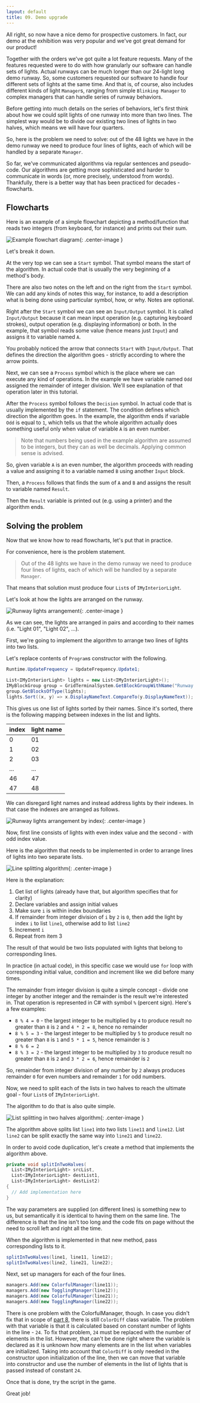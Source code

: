 ```yaml
---
layout: default
title: 09. Demo upgrade
---
```


All right, so now have a nice demo for prospective customers.
In fact, our demo at the exhibition was very popular and we've got great demand for our product!

Together with the orders we've got quite a lot feature requests.
Many of the features requested were to do with how granularly our software can handle sets of lights.
Actual runways can be much longer than our 24-light long demo runway.
So, some customers requested our software to handle four different sets of lights at the same time.
And that is, of course, also includes different kinds of light `Manager`s, ranging from simple `Blinking Manager` to complex managers that can handle series of runway behaviors.

Before getting into much details on the series of behaviors, let's first think about how we could split lights of one runway into more than two lines.
The simplest way would be to divide our existing two lines of lights in two halves, which means we will have four quarters.

So, here is the problem we need to solve: out of the 48 lights we have in the demo runway we need to produce four lines of lights, each of which will be handled by a separate `Manager`.

So far, we've communicated algorithms via regular sentences and pseudo-code.
Our algorithms are getting more sophisticated and harder to communicate in words (or, more precisely, understood from words).
Thankfully, there is a better way that has been practiced for decades - flowcharts.

## Flowcharts

Here is an example of a simple flowchart depicting a method/function that reads two integers (from keyboard, for instance) and prints out their sum.

![Example flowchart diagram](assets/img/09-algorithm-example.png){: .center-image }

Let's break it down.

At the very top we can see a `Start` symbol.
That symbol means the start of the algorithm.
In actual code that is usually the very beginning of a method's body.

There are also two notes on the left and on the right from the `Start` symbol.
We can add any kinds of notes this way, for instance, to add a description what is being done using particular symbol, how, or why.
Notes are optional.

Right after the `Start` symbol we can see an `Input/Output` symbol.
It is called `Input/Output` because it can mean input operation (e.g. capturing keyboard strokes), output operation (e.g. displaying information) or both.
In the example, that symbol reads some value (hence means just `Input`) and assigns it to variable named `A`.

You probably noticed the arrow that connects `Start` with `Input/Output`.
That defines the direction the algorithm goes - strictly according to where the arrow points.

Next, we can see a `Process` symbol which is the place where we can execute any kind of operations.
In the example we have variable named `Odd` assigned the remainder of integer division.
We'll see explanation of that operation later in this tutorial.

After the `Process` symbol follows the `Decision` symbol.
In actual code that is usually implemented by the `if` statement.
The condition defines which direction the algorithm goes.
In the example, the algorithm ends if variable `Odd` is equal to `1`, which tells us that the whole algorithm actually does something useful only when value of variable `A` is an even number.

> Note that numbers being used in the example algorithm are assumed to be integers, but they can as well be decimals. Applying common sense is advised.

So, given variable `A` is an even number, the algorithm proceeds with reading a value and assigning it to a variable named `B` using another `Input` block.

Then, a `Process` follows that finds the sum of `A` and `B` and assigns the result to variable named `Result`.

Then the `Result` variable is printed out (e.g. using a printer) and the algorithm ends.

## Solving the problem

Now that we know how to read flowcharts, let's put that in practice.

For convenience, here is the problem statement.

> Out of the 48 lights we have in the demo runway we need to produce four lines of lights, each of which will be handled by a separate `Manager`.

That means that solution must produce four `List`s of `IMyInteriorLight`.

Let's look at how the lights are arranged on the runway.

![Runway lights arrangement](assets/img/09-runway-lights-arrangement.png){: .center-image }

As we can see, the lights are arranged in pairs and according to their names (i.e. "Light 01", "Light 02", ...).

First, we're going to implement the algorithm to arrange two lines of lights into two lists.

Let's replace contents of `Program`s constructor with the following.

```csharp
Runtime.UpdateFrequency = UpdateFrequency.Update1;

List<IMyInteriorLight> lights = new List<IMyInteriorLight>();
IMyBlockGroup group = GridTerminalSystem.GetBlockGroupWithName("Runway Lights");
group.GetBlocksOfType(lights);
lights.Sort((x, y) => x.DisplayNameText.CompareTo(y.DisplayNameText));
```

This gives us one list of lights sorted by their names. Since it's sorted, there is the following mapping between indexes in the list and lights.

| index | light name   |
|-------|--------------|
| 0     | 01           |
| 1     | 02           |
| 2     | 03           |
| ...   | ...          |
| 46    | 47           |
| 47    | 48           |

We can disregard light names and instead address lights by their indexes.
In that case the indexes are arranged as follows.

![Runway lights arrangement by index](assets/img/09-runway-lights-arrangement-by-index.png){: .center-image }

Now, first line consists of lights with even index value and the second - with odd index value.

Here is the algorithm that needs to be implemented in order to arrange lines of lights into two separate lists.

![Line splitting algorithm](assets/img/09-even-odd-algorithm.png){: .center-image }

Here is the explanation:
1. Get list of lights (already have that, but algorithm specifies that for clarity)
2. Declare variables and assign initial values
3. Make sure `i` is within index boundaries
4. If remainder from integer division of `i` by `2` is `0`, then add the light by index `i` to list `line1`, otherwise add to list `line2`
5. Increment `i`
6. Repeat from item 3

The result of that would be two lists populated with lights that belong to corresponding lines.

In practice (in actual code), in this specific case we would use `for` loop with corresponding initial value, condition and increment like we did before many times.

The remainder from integer division is quite a simple concept - divide one integer by another integer and the remainder is the result we're interested in.
That operation is represented in C# with symbol `%` (percent sign).
Here's a few examples:

- `8 % 4 = 0` - the largest integer to be multiplied by `4` to produce result no greater than `8` is `2` and `4 * 2 = 8`, hence no remainder
- `8 % 5 = 3` - the largest integer to be multiplied by `5` to produce result no greater than `8` is `1` and `5 * 1 = 5`, hence remainder is `3`
- `8 % 6 = 2`
- `8 % 3 = 2` - the largest integer to be multiplied by `3` to produce result no greater than `8` is `2` and `3 * 2 = 6`, hence remainder is `2`

So, remainder from integer division of any number by `2` always produces remainder `0` for even numbers and remainder `1` for odd numbers.

Now, we need to split each of the lists in two halves to reach the ultimate goal - four `List`s of `IMyInteriorLight`.

The algorithm to do that is also quite simple.

![List splitting in two halves algorithm](assets/img/09-split-in-two-halves-algorithm.png){: .center-image }

The algorithm above splits list `line1` into two lists `line11` and `line12`.
List `line2` can be split exactly the same way into `line21` and `line22`.

In order to avoid code duplication, let's create a method that implements the algorithm above.

```csharp
private void splitInTwoHalves(
  List<IMyInteriorLight> srcList, 
  List<IMyInteriorLight> destList1, 
  List<IMyInteriorLight> destList2)
{
  // Add implementation here
}
```

The way parameters are supplied (on different lines) is something new to us, but semantically it is identical to having them on the same line.
The difference is that the line isn't too long and the code fits on page without the need to scroll left and right all the time.

When the algorithm is implemented in that new method, pass corresponding lists to it.

```csharp
splitInTwoHalves(line1, line11, line12);
splitInTwoHalves(line2, line21, line22);
```

Next, set up managers for each of the four lines.

```csharp
managers.Add(new ColorfulManager(line11));
managers.Add(new TogglingManager(line12));
managers.Add(new ColorfulManager(line21));
managers.Add(new TogglingManager(line22));
```

There is one problem with the ColorfulManager, though.
In case you didn't fix that in scope of [part 8](08-mixed-runway-demo), there is still `ColorDiff` class variable.
The problem with that variable is that it is calculated based on constant number of lights in the line - `24`.
To fix that problem, `24` must be replaced with the number of elements in the list.
However, that can't be done right where the variable is declared as it is unknown how many elements are in the list when variables are initialized.
Taking into account that `ColorDiff` is only needed in the constructor upon initialization of the line, then we can move that variable into constructor and use the number of elements in the list of lights that is passed instead of constant `24`.

Once that is done, try the script in the game.

Great job!
